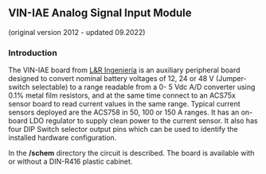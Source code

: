 ## VIN-IAE Analog Signal Input Module
(original version 2012 - updated 09.2022)

### Introduction
The VIN-IAE board from [L&R Ingeniería](https://www.lyringenieria.com.ar/language/es/)  is an auxiliary peripheral board designed to convert nominal battery voltages of 12, 24 or 48 V (Jumper-switch selectable) to a range readable from a 0- 5 Vdc A/D converter using 0.1% metal film resistors, and at the same time connect to an ACS75x sensor board to read current values in the same range. Typical current sensors deployed are the ACS758 in 50, 100 or 150 A ranges. It has an on-board LDO regulator to supply clean power to the current sensor. 
It also has four DIP Switch selector output pins which can be used to identify the installed hardware configuration.

In the **/schem** directory the circuit is described. The board is available with or without a DIN-R416 plastic cabinet. 


